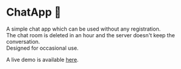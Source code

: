 # ChatApp 💬
A simple chat app which can be used without any registration.  
The chat room is deleted in an hour and the server doesn't keep the conversation.  
Designed for occasional use.

A live demo is available [here](https://lulkafe.github.io/ChatApp/).
